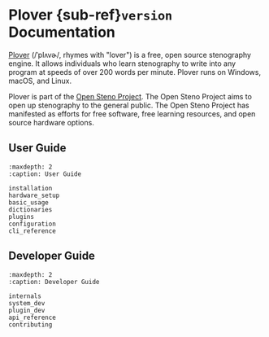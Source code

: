 # Plover {sub-ref}`version` Documentation

[Plover](https://www.openstenoproject.org/plover/) (/ˈplʌvɚ/, rhymes with "lover")
is a free, open source stenography engine. It
allows individuals who learn stenography to write into any program at speeds of
over 200 words per minute. Plover runs on Windows, macOS, and Linux.

Plover is part of the [Open Steno Project](https://www.openstenoproject.org/).
The Open Steno Project aims to
open up stenography to the general public. The Open Steno Project has
manifested as efforts for free software, free learning resources, and open
source hardware options.

## User Guide

```{toctree}
:maxdepth: 2
:caption: User Guide

installation
hardware_setup
basic_usage
dictionaries
plugins
configuration
cli_reference
```

## Developer Guide

```{toctree}
:maxdepth: 2
:caption: Developer Guide

internals
system_dev
plugin_dev
api_reference
contributing
```
